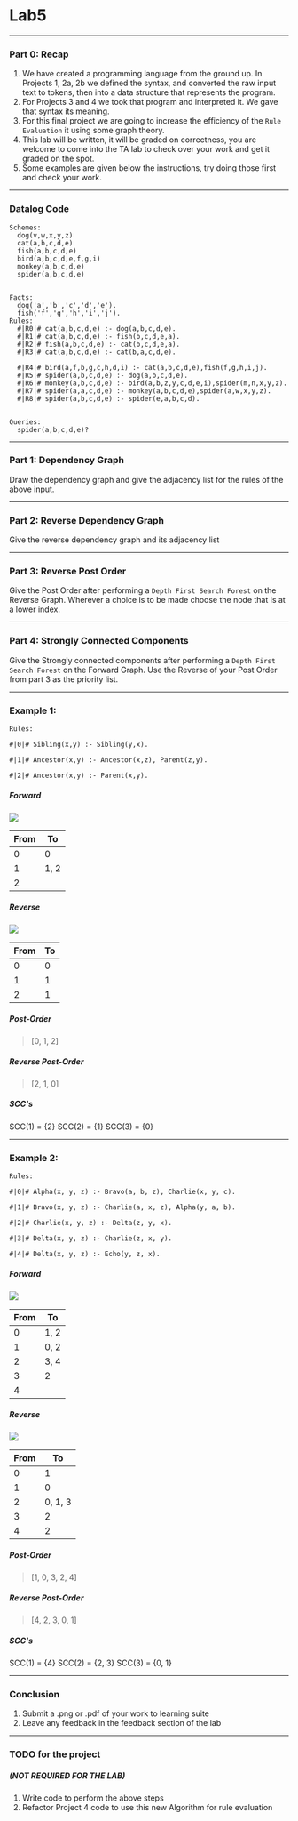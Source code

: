 # Lab5
---
### Part 0: Recap
1. We have created a programming language from the ground up. In Projects 1, 2a, 2b we defined the syntax, and converted the raw input text to tokens, then into a data structure that represents the program.
2. For Projects 3 and 4 we took that program and interpreted it. We gave that syntax its meaning.
3. For this final project we are going to increase the efficiency of the `Rule Evaluation` it using some graph theory.
4. This lab will be written, it will be graded on correctness, you are welcome to come into the TA lab to check over your work and get it graded on the spot.
5. Some examples are given below the instructions, try doing those first and check your work.

---
### Datalog Code
```datalog
Schemes:
  dog(v,w,x,y,z)
  cat(a,b,c,d,e)
  fish(a,b,c,d,e)
  bird(a,b,c,d,e,f,g,i)
  monkey(a,b,c,d,e)
  spider(a,b,c,d,e)


Facts:
  dog('a','b','c','d','e').
  fish('f','g','h','i','j').
Rules:
  #|R0|# cat(a,b,c,d,e) :- dog(a,b,c,d,e). 
  #|R1|# cat(a,b,c,d,e) :- fish(b,c,d,e,a). 
  #|R2|# fish(a,b,c,d,e) :- cat(b,c,d,e,a). 
  #|R3|# cat(a,b,c,d,e) :- cat(b,a,c,d,e). 

  #|R4|# bird(a,f,b,g,c,h,d,i) :- cat(a,b,c,d,e),fish(f,g,h,i,j). 
  #|R5|# spider(a,b,c,d,e) :- dog(a,b,c,d,e). 
  #|R6|# monkey(a,b,c,d,e) :- bird(a,b,z,y,c,d,e,i),spider(m,n,x,y,z). 
  #|R7|# spider(a,a,c,d,e) :- monkey(a,b,c,d,e),spider(a,w,x,y,z). 
  #|R8|# spider(a,b,c,d,e) :- spider(e,a,b,c,d). 


Queries:
  spider(a,b,c,d,e)?
```

---
### Part 1: Dependency Graph

Draw the dependency graph and give the adjacency list for the rules of the above input. 

---
### Part 2: Reverse Dependency Graph

Give the reverse dependency graph and its adjacency list

---
### Part 3: Reverse Post Order

Give the Post Order after performing a `Depth First Search Forest` on the Reverse Graph. Wherever a choice is to be made choose the node that is at a lower index.

---
### Part 4: Strongly Connected Components

Give the Strongly connected components after performing a `Depth First Search Forest` on the Forward Graph. Use the Reverse of your Post Order from part 3 as the priority list.

---
### Example 1:
```datalog
Rules:

#|0|# Sibling(x,y) :- Sibling(y,x).

#|1|# Ancestor(x,y) :- Ancestor(x,z), Parent(z,y).

#|2|# Ancestor(x,y) :- Parent(x,y).
```

##### Forward

![](/assets/images/Lab5_Forward_SimpleExample.png)

| From | To   |
| ---- | ---- |
| 0    | 0    |
| 1    | 1, 2 |
| 2    |      |

##### Reverse

![](/assets/images/Lab5_ReverseGraph_SimpleExample.png)

| From | To  |
| ---- | --- |
| 0    | 0   |
| 1    | 1   |
| 2    | 1    |

##### Post-Order

>\[0, 1, 2\]

##### Reverse Post-Order

>\[2, 1, 0\]

##### SCC's

SCC(1) = {2}
SCC(2) = {1}
SCC(3) = {0}


---
### Example 2:
```datalog
Rules:

#|0|# Alpha(x, y, z) :- Bravo(a, b, z), Charlie(x, y, c).

#|1|# Bravo(x, y, z) :- Charlie(a, x, z), Alpha(y, a, b).

#|2|# Charlie(x, y, z) :- Delta(z, y, x).

#|3|# Delta(x, y, z) :- Charlie(z, x, y).

#|4|# Delta(x, y, z) :- Echo(y, z, x).
```

##### Forward

![](/assets/images/Lab5_Forward_ComplicatedExample.png)

| From | To   |
| ---- | ---- |
| 0    | 1, 2 |
| 1    | 0, 2 |
| 2    | 3, 4 |
| 3    | 2    |
| 4    |      |

##### Reverse

![](/assets/images/Lab5_RevereGraph_ComplexExample.png)

| From | To      |
| ---- | ------- |
| 0    | 1       |
| 1    | 0       |
| 2    | 0, 1, 3 |
| 3    | 2       |
| 4    | 2       |

##### Post-Order

>\[1, 0, 3, 2, 4\]

##### Reverse Post-Order

>\[4, 2, 3, 0, 1\]

##### SCC's

SCC(1) = {4}
SCC(2) = {2, 3}
SCC(3) = {0, 1}


---
### Conclusion
1. Submit a .png or .pdf of your work to learning suite
2. Leave any feedback in the feedback section of the lab

---
### TODO for the project 
##### (NOT REQUIRED FOR THE LAB)
1.  Write code to perform the above steps
2. Refactor Project 4 code to use this new Algorithm for rule evaluation
